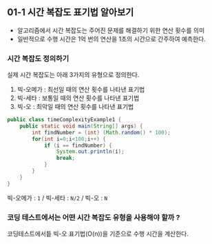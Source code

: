 ## 01-1 시간 복잡도 표기법 알아보기

- 알고리즘에서 시간 복잡도는 주어진 문제를 해결하기 위한 연산 횟수를 의미
- 일반적으로 수행 시간은 1억 번의 연산을 1초의 시간으로 간주하여 예측한다. 

### 시간 복잡도 정의하기 
실제 시간 복잡도는 아래 3가지의 유형으로 정의한다. 

1. 빅-오메가 : 최선일 때의 연산 횟수를 나타낸 표기법 
2. 빅-세타 : 보통일 때의 연산 횟수를 나타낸 표기법
3. 빅-오 : 최악일 때의 연산 횟수를 나타낸 표기법

```java
public class timeComplexityExample1 {
    public static void main(String[] args) {
        int findNumber = (int) (Math.random() * 100);
        for(int i=0;i<100;i++) {
            if (i == findNumber) {
                System.out.println(i);
                break;
            }
        }
    }
}
```

빅-오메가 : `1` / 빅-세타 : `N/2` / 빅-오 : `N`

### 코딩 테스트에서는 어떤 시간 복잡도 유형을 사용해야 할까 ? 
코딩테스트에서틑 빅-오 표기법(O(n))을 기준으로 수행 시간을 계산한다. 

